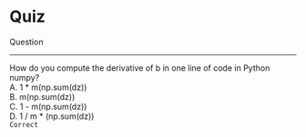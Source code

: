 # Quiz

Question

---

How do you compute the derivative of b in one line of code in Python numpy?  
A. 1 \* m(np.sum(dz))  
B. m(np.sum(dz))  
C. 1 - m(np.sum(dz))  
D. 1 / m \* (np.sum(dz))  
`Correct`
